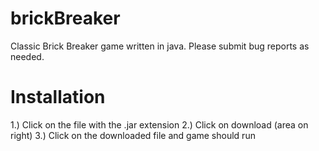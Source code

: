 # brickBreaker
Classic Brick Breaker game written in java. Please submit bug reports as needed.

# Installation
1.) Click on the file with the .jar extension
2.) Click on download (area on right)
3.) Click on the downloaded file and game should run

